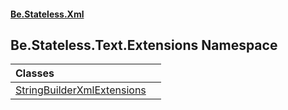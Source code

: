 #### [Be.Stateless.Xml](README.md 'README')

## Be.Stateless.Text.Extensions Namespace

| Classes | |
| :--- | :--- |
| [StringBuilderXmlExtensions](StringBuilderXmlExtensions.md 'Be.Stateless.Text.Extensions.StringBuilderXmlExtensions') | |
